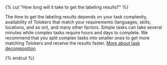 {% cut "How long will it take to get the labeling results?" %}

The time to get the labeling results depends on your task complexity, availability of Tolokers that match your requirements (languages, skills, locations, and so on), and many other factors. Simple tasks can take several minutes while complex tasks require hours and days to complete. We recommend that you split complex tasks into smaller ones to get more matching Tolokers and receive the results faster. [More about task decomposition](../../../concepts/solution-architecture.md)

{% endcut %}